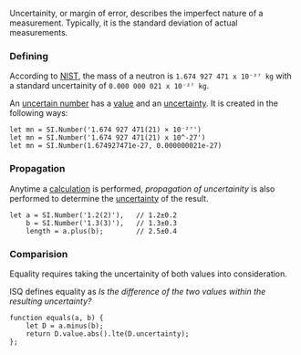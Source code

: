 Uncertainity, or margin of error, describes the imperfect nature of a measurement.  Typically, it is the standard deviation of actual measurements.

### Defining

According to [NIST](http://physics.nist.gov/cgi-bin/cuu/Value?mn), the mass of a neutron is `1.674 927 471 x 10⁻²⁷ kg` with a standard uncertainity of `0.000 000 021 x 10⁻²⁷ kg`.  

An [uncertain number](api/UncertainNumber) has a [value](api/UncertainNumber#value) and an [uncertainty](api/UncertainNumber#uncertainty). It is created in the following ways:

    let mn = SI.Number('1.674 927 471(21) × 10⁻²⁷')
    let mn = SI.Number('1.674 927 471(21) x 10^-27')
    let mn = SI.Number(1.674927471e-27, 0.000000021e-27)

### Propagation

Anytime a [calculation](math) is performed, *propagation of uncertainity* is also performed to determine the [uncertainty](api/UncertainNumber#uncertainty) of the result.

    let a = SI.Number('1.2(2)'),   // 1.2±0.2
        b = SI.Number('1.3(3)'),   // 1.3±0.3
        length = a.plus(b);        // 2.5±0.4


### Comparision

Equality requires taking the uncertainity of both values into consideration.

ISQ defines equality as *Is the difference of the two values within the resulting uncertainty?* 

    function equals(a, b) {
        let D = a.minus(b);
        return D.value.abs().lte(D.uncertainty);
    };


